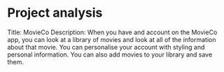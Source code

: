 # Project analysis

<!-- Place the deliverables of your project analysis in this folder.

- Project pitch
- UML class diagram
- Conceptual and logical entity-relationship diagram
- User Stories -->

Title: MovieCo
Description: When you have and account on the MovieCo app, you can look at a library of movies and look at all of the information about that movie. You can personalise your account with styling and personal information. You can also add movies to your library and save them.


